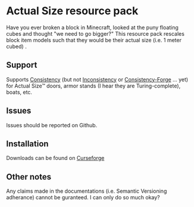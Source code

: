# Actual Size resource pack
Have you ever broken a block in Minecraft, looked at the puny floating cubes and thought "we need to go bigger?" This resource pack rescales block item models such that they would be their actual size (i.e. 1 meter cubed) .

## Support
Supports [Consistency](https://www.curseforge.com/minecraft/texture-packs/consistency) (but not [Inconsistency](https://www.curseforge.com/minecraft/texture-packs/inconsistency) or [Consistency-Forge](https://www.curseforge.com/minecraft/texture-packs/consistency-forge) ... yet) for Actual Size™ doors, armor stands (I hear they are Turing-complete), boats, etc.

## Issues
Issues should be reported on Github.

## Installation
Downloads can be found on [Curseforge](https://www.curseforge.com/minecraft/texture-packs/actual-size)

## Other notes
Any claims made in the documentations (i.e. Semantic Versioning adherance) cannot be guranteed. I can only do so much okay?

